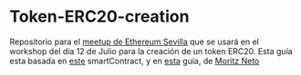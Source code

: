 # Token-ERC20-creation
Repositorio para el [meetup de Ethereum Sevilla](http://meetu.ps/e/Fx10g/wtQqS/a) que se usará en el workshop del día 12 de Julio para la creación de un token ERC20.
Esta guía esta basada en [este](https://github.com/bitfwdcommunity/Issue-your-own-ERC20-token/blob/master/contracts/erc20_tutorial.sol) smartContract, y en [esta](https://medium.com/bitfwd/how-to-issue-your-own-token-on-ethereum-in-less-than-20-minutes-ac1f8f022793) guía, de [Moritz Neto](https://medium.com/@netomoritz)
